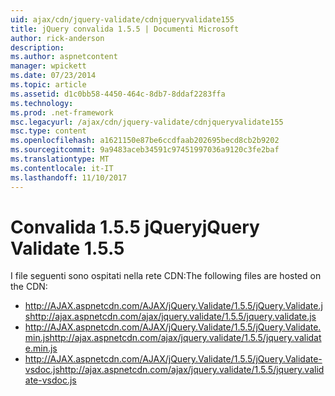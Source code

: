 ```yaml
---
uid: ajax/cdn/jquery-validate/cdnjqueryvalidate155
title: jQuery convalida 1.5.5 | Documenti Microsoft
author: rick-anderson
description: 
ms.author: aspnetcontent
manager: wpickett
ms.date: 07/23/2014
ms.topic: article
ms.assetid: d1c0bb58-4450-464c-8db7-8ddaf2283ffa
ms.technology: 
ms.prod: .net-framework
msc.legacyurl: /ajax/cdn/jquery-validate/cdnjqueryvalidate155
msc.type: content
ms.openlocfilehash: a1621150e87be6ccdfaab202695becd8cb2b9202
ms.sourcegitcommit: 9a9483aceb34591c97451997036a9120c3fe2baf
ms.translationtype: MT
ms.contentlocale: it-IT
ms.lasthandoff: 11/10/2017
---
```

<a name="jquery-validate-155"></a><span data-ttu-id="a5915-102">Convalida 1.5.5 jQuery</span><span class="sxs-lookup"><span data-stu-id="a5915-102">jQuery Validate 1.5.5</span></span>
====================
<span data-ttu-id="a5915-103">I file seguenti sono ospitati nella rete CDN:</span><span class="sxs-lookup"><span data-stu-id="a5915-103">The following files are hosted on the CDN:</span></span>

- <span data-ttu-id="a5915-104">http://AJAX.aspnetcdn.com/AJAX/jQuery.Validate/1.5.5/jQuery.Validate.js</span><span class="sxs-lookup"><span data-stu-id="a5915-104">http://ajax.aspnetcdn.com/ajax/jquery.validate/1.5.5/jquery.validate.js</span></span>
- <span data-ttu-id="a5915-105">http://AJAX.aspnetcdn.com/AJAX/jQuery.Validate/1.5.5/jQuery.Validate.min.js</span><span class="sxs-lookup"><span data-stu-id="a5915-105">http://ajax.aspnetcdn.com/ajax/jquery.validate/1.5.5/jquery.validate.min.js</span></span>
- <span data-ttu-id="a5915-106">http://AJAX.aspnetcdn.com/AJAX/jQuery.Validate/1.5.5/jQuery.Validate-vsdoc.js</span><span class="sxs-lookup"><span data-stu-id="a5915-106">http://ajax.aspnetcdn.com/ajax/jquery.validate/1.5.5/jquery.validate-vsdoc.js</span></span>
